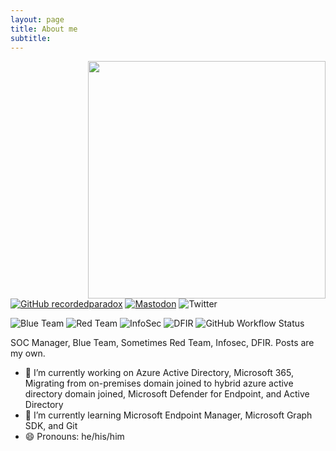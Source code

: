 ```yaml
---
layout: page
title: About me
subtitle: 
---
```


<img align="right" src="https://github-readme-stats.vercel.app/api?username=4D5A&show_icons=true&theme=dark" width="380">

[![GitHub recordedparadox](https://img.shields.io/github/followers/4D5A?label=Follow&style=social)](https://github.com/4D5A)
[![Mastodon](https://img.shields.io/mastodon/follow/109299763334110460?domain=https%3A%2F%2Finfosec.exchange&style=social)](https://img.shields.io/mastodon/follow/109299763334110460?domain=https%3A%2F%2Finfosec.exchange&style=social)
![Twitter](https://img.shields.io/twitter/follow/recordedparadox?style=social)

<img alt="Blue Team" src="https://img.shields.io/badge/-Blue%20Team-blue">
<img alt="Red Team" src="https://img.shields.io/badge/-Red%20Team-red">
<img alt="InfoSec" src="https://img.shields.io/badge/-InfoSec-yellow">
<img alt="DFIR" src="https://img.shields.io/badge/-DFIR-yellow">

<img alt="GitHub Workflow Status" src="https://img.shields.io/github/workflow/status/4D5A/4D5A.github.io/Beautiful%20Jekyll%20CI">

SOC Manager, Blue Team, Sometimes Red Team, Infosec, DFIR. Posts are my own.

- 🔭 I’m currently working on Azure Active Directory, Microsoft 365, Migrating from on-premises domain joined to hybrid azure active directory domain joined, Microsoft Defender for Endpoint, and Active Directory
- 🌱 I’m currently learning Microsoft Endpoint Manager, Microsoft Graph SDK, and Git
- 😄 Pronouns: he/his/him
